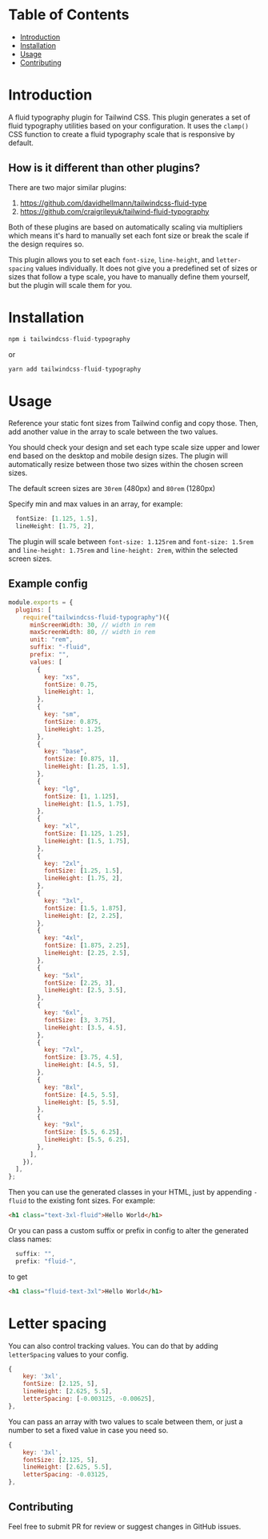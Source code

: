 # Table of Contents

- [Introduction](#introduction)
- [Installation](#installation)
- [Usage](#usage)
- [Contributing](#contributing)

# Introduction

A fluid typography plugin for Tailwind CSS. This plugin generates a set of fluid typography utilities based on your configuration. It uses the `clamp()` CSS function to create a fluid typography scale that is responsive by default.

## How is it different than other plugins?

There are two major similar plugins:

1. https://github.com/davidhellmann/tailwindcss-fluid-type
2. https://github.com/craigrileyuk/tailwind-fluid-typography

Both of these plugins are based on automatically scaling via multipliers which means it's hard to manually set each font size or break the scale if the design requires so.

This plugin allows you to set each `font-size`, `line-height`, and `letter-spacing` values individually. It does not give you a predefined set of sizes or sizes that follow a type scale, you have to manually define them yourself, but the plugin will scale them for you.

# Installation

```js
npm i tailwindcss-fluid-typography
```

or

```js
yarn add tailwindcss-fluid-typography
```

# Usage

Reference your static font sizes from Tailwind config and copy those. Then, add another value in the array to scale between the two values.

You should check your design and set each type scale size upper and lower end based on the desktop and mobile design sizes. The plugin will automatically resize between those two sizes within the chosen screen sizes.

The default screen sizes are `30rem` (480px) and `80rem` (1280px)

Specify min and max values in an array, for example:

```js
  fontSize: [1.125, 1.5],
  lineHeight: [1.75, 2],
```

The plugin will scale between `font-size: 1.125rem` and `font-size: 1.5rem` and `line-height: 1.75rem` and `line-height: 2rem`, within the selected screen sizes.

## Example config

```js
module.exports = {
  plugins: [
    require("tailwindcss-fluid-typography")({
      minScreenWidth: 30, // width in rem
      maxScreenWidth: 80, // width in rem
      unit: "rem",
      suffix: "-fluid",
      prefix: "",
      values: [
        {
          key: "xs",
          fontSize: 0.75,
          lineHeight: 1,
        },
        {
          key: "sm",
          fontSize: 0.875,
          lineHeight: 1.25,
        },
        {
          key: "base",
          fontSize: [0.875, 1],
          lineHeight: [1.25, 1.5],
        },
        {
          key: "lg",
          fontSize: [1, 1.125],
          lineHeight: [1.5, 1.75],
        },
        {
          key: "xl",
          fontSize: [1.125, 1.25],
          lineHeight: [1.5, 1.75],
        },
        {
          key: "2xl",
          fontSize: [1.25, 1.5],
          lineHeight: [1.75, 2],
        },
        {
          key: "3xl",
          fontSize: [1.5, 1.875],
          lineHeight: [2, 2.25],
        },
        {
          key: "4xl",
          fontSize: [1.875, 2.25],
          lineHeight: [2.25, 2.5],
        },
        {
          key: "5xl",
          fontSize: [2.25, 3],
          lineHeight: [2.5, 3.5],
        },
        {
          key: "6xl",
          fontSize: [3, 3.75],
          lineHeight: [3.5, 4.5],
        },
        {
          key: "7xl",
          fontSize: [3.75, 4.5],
          lineHeight: [4.5, 5],
        },
        {
          key: "8xl",
          fontSize: [4.5, 5.5],
          lineHeight: [5, 5.5],
        },
        {
          key: "9xl",
          fontSize: [5.5, 6.25],
          lineHeight: [5.5, 6.25],
        },
      ],
    }),
  ],
};
```

Then you can use the generated classes in your HTML, just by appending `-fluid` to the existing font sizes. For example:

```html
<h1 class="text-3xl-fluid">Hello World</h1>
```

Or you can pass a custom suffix or prefix in config to alter the generated class names:

```js
  suffix: "",
  prefix: "fluid-",
```

to get

```html
<h1 class="fluid-text-3xl">Hello World</h1>
```

# Letter spacing

You can also control tracking values. You can do that by adding `letterSpacing` values to your config.

```js
{
    key: '3xl',
    fontSize: [2.125, 5],
    lineHeight: [2.625, 5.5],
    letterSpacing: [-0.003125, -0.00625],
},
```

You can pass an array with two values to scale between them, or just a number to set a fixed value in case you need so.

```js
{
    key: '3xl',
    fontSize: [2.125, 5],
    lineHeight: [2.625, 5.5],
    letterSpacing: -0.03125,
},
```

## Contributing

Feel free to submit PR for review or suggest changes in GitHub issues.
